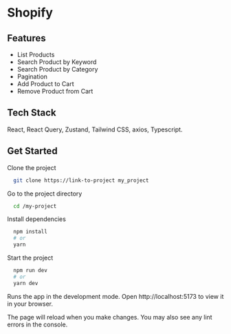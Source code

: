 # Shopify

## Features

- List Products
- Search Product by Keyword
- Search Product by Category
- Pagination
- Add Product to Cart
- Remove Product from Cart

## Tech Stack

React, React Query, Zustand, Tailwind CSS, axios, Typescript.

## Get Started

Clone the project

```bash
  git clone https://link-to-project my_project
```

Go to the project directory

```bash
  cd /my-project
```

Install dependencies

```bash
  npm install
  # or
  yarn
```

Start the project

```bash
  npm run dev
  # or
  yarn dev
```

Runs the app in the development mode.
Open http://localhost:5173 to view it in your browser.

The page will reload when you make changes.
You may also see any lint errors in the console.